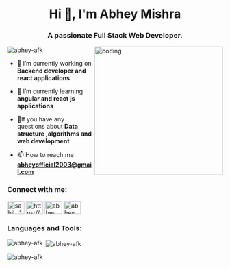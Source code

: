 <h1 align="center">Hi 👋, I'm Abhey Mishra</h1>
<h3 align="center">A passionate Full Stack Web Developer.</h3> 

<img align="right" alt="coding" width="300" src="https://user-images.githubusercontent.com/55389276/140866485-8fb1c876-9a8f-4d6a-98dc-08c4981eaf70.gif">

<p align="left"> <img src="https://komarev.com/ghpvc/?username=abhey-afk&label=Profile%20views&color=0e75b6&style=flat" alt="abhey-afk" /> </p>

- 🔭 I’m currently working on **Backend developer and react applications**

- 🌱 I’m currently learning **angular and react js applications**

- 💬If you have any questions about **Data structure ,algorithms and web development**

- 📫 How to reach me **abheyofficial2003@gmail.com**

<h3 align="left">Connect with me:</h3>
<p align="left">
<a href="https://twitter.com/sahil__1308" target="blank"><img align="center" src="https://raw.githubusercontent.com/rahuldkjain/github-profile-readme-generator/master/src/images/icons/Social/twitter.svg" alt="sahil__1308" height="30" width="40" /></a>
<a href="https://linkedin.com/in/https://www.linkedin.com/in/abhey-mishra-841023230/" target="blank"><img align="center" src="https://raw.githubusercontent.com/rahuldkjain/github-profile-readme-generator/master/src/images/icons/Social/linked-in-alt.svg" alt="https://www.linkedin.com/in/abhey-mishra-841023230/" height="30" width="40" /></a>
<a href="https://fb.com/abhey mishra" target="blank"><img align="center" src="https://raw.githubusercontent.com/rahuldkjain/github-profile-readme-generator/master/src/images/icons/Social/facebook.svg" alt="abhey mishra" height="30" width="40" /></a>
<a href="https://www.instagram.com/all.about.abhey/" target="blank"><img align="center" src="https://raw.githubusercontent.com/rahuldkjain/github-profile-readme-generator/master/src/images/icons/Social/instagram.svg" alt="abhey__1308" height="30" width="40" /></a>
</p>

<h3 align="left">Languages and Tools:</h3>

<p><img align="left" src="https://github-readme-stats.vercel.app/api/top-langs?username=abhey-afk&show_icons=true&locale=en&layout=compact" alt="abhey-afk" /></p>

<p>&nbsp;<img align="center" src="https://github-readme-stats.vercel.app/api?username=abhey-afk&show_icons=true&locale=en" alt="abhey-afk" /></p>

<p><img align="center" src="https://github-readme-streak-stats.herokuapp.com/?user=abhey-afk&" alt="abhey-afk" /></p>


